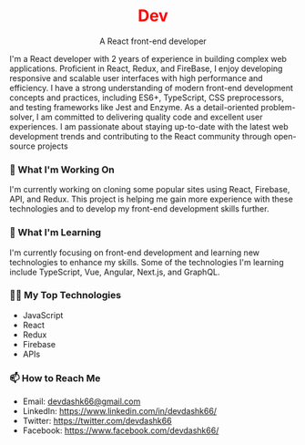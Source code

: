 <h1 align="center"><span style="color: red;">Dev</span></h1>
<p align="center">A React front-end developer</p>

I'm a React developer with 2 years of experience in building complex web applications. Proficient in React, Redux, and FireBase, I enjoy developing responsive and scalable user interfaces with high performance and efficiency. I have a strong understanding of modern front-end development concepts and practices, including ES6+, TypeScript, CSS preprocessors, and testing frameworks like Jest and Enzyme. As a detail-oriented problem-solver, I am committed to delivering quality code and excellent user experiences. I am passionate about staying up-to-date with the latest web development trends and contributing to the React community through open-source projects

### 🔭 What I'm Working On

I'm currently working on cloning some popular sites using React, Firebase, API, and Redux. This project is helping me gain more experience with these technologies and to develop my front-end development skills further.

### 🌱 What I'm Learning

I'm currently focusing on front-end development and learning new technologies to enhance my skills. Some of the technologies I'm learning include TypeScript, Vue, Angular, Next.js, and GraphQL.

### 👨‍💻 My Top Technologies

- JavaScript
- React
- Redux
- Firebase
- APIs

### 📫 How to Reach Me

- Email: devdashk66@gmail.com
- LinkedIn: https://www.linkedin.com/in/devdashk66/
- Twitter: https://twitter.com/devdashk66
- Facebook: https://www.facebook.com/devdashk66/
